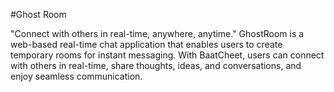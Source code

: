 ﻿#Ghost Room

 "Connect with others in real-time, anywhere, anytime."
 GhostRoom
 is a web-based real-time chat application that enables users to create temporary rooms for instant messaging. With BaatCheet, users can connect with others in real-time, share thoughts, ideas, and conversations, and enjoy seamless communication.
